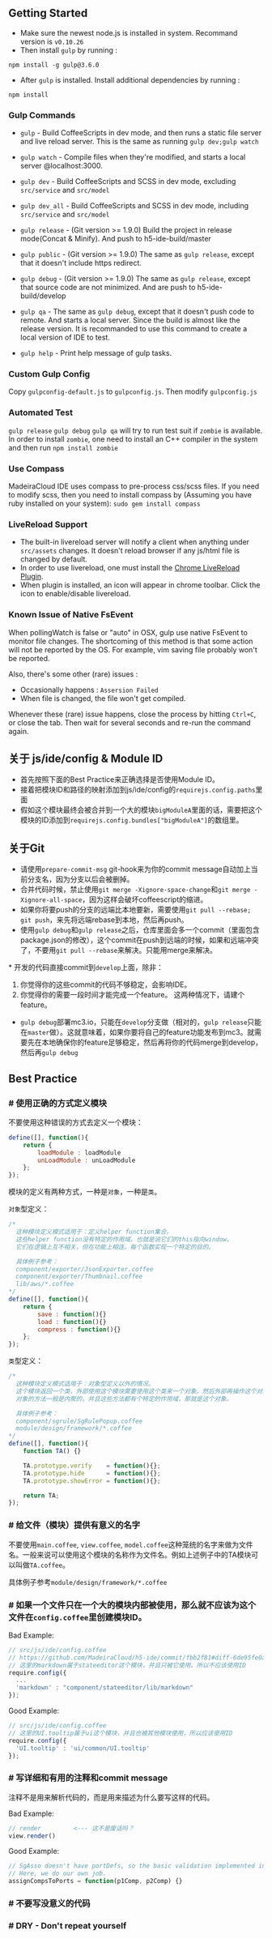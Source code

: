 ## Getting Started
* Make sure the newest node.js is installed in system. Recommand version is `v0.10.26`
* Then install `gulp` by running :
```
npm install -g gulp@3.6.0
```
* After `gulp` is installed. Install additional dependencies by running :
```
npm install
```

### Gulp Commands
* `gulp` - Build CoffeeScripts in dev mode, and then runs a static file server and live reload server. This is the same as running `gulp dev;gulp watch`
* `gulp watch` - Compile files when they're modified, and starts a local server @localhost:3000.
* `gulp dev` - Build CoffeeScripts and SCSS in dev mode, excluding `src/service` and `src/model`
* `gulp dev_all` - Build CoffeeScripts and SCSS in dev mode, including `src/service` and `src/model`

* `gulp release` - (Git version >= 1.9.0) Build the project in release mode(Concat & Minify). And push to h5-ide-build/master
* `gulp public`  - (Git version >= 1.9.0) The same as `gulp release`, except that it doesn't include https redirect.
* `gulp debug`   - (Git version >= 1.9.0) The same as `gulp release`, except that source code are not minimized. And are push to h5-ide-build/develop
* `gulp qa`      - The same as `gulp debug`, except that it doesn't push code to remote. And starts a local server. Since the build is almost like the release version. It is recommanded to use this command to create a local version of IDE to test.
* `gulp help`    - Print help message of gulp tasks.


### Custom Gulp Config
Copy `gulpconfig-default.js` to `gulpconfig.js`. Then modify `gulpconfig.js`


### Automated Test
`gulp release` `gulp debug` `gulp qa` will try to run test suit if `zombie` is available. In order to install `zombie`, one need to install an C++ compiler in the system and then run `npm install zombie`


### Use Compass
MadeiraCloud IDE uses compass to pre-process css/scss files. If you need to modify scss, then you need to install compass by (Assuming you have ruby installed on your system):
`sudo gem install compass`


### LiveReload Support
* The built-in livereload server will notify a client when anything under `src/assets` changes. It doesn't reload browser if any js/html file is changed by default.
* In order to use livereload, one must install the [Chrome LiveReload Plugin](https://chrome.google.com/webstore/detail/livereload/jnihajbhpnppcggbcgedagnkighmdlei).
* When plugin is installed, an icon will appear in chrome toolbar. Click the icon to enable/disable livereload.


### Known Issue of Native FsEvent
When pollingWatch is false or "auto" in OSX, gulp use native FsEvent to monitor file changes. The shortcoming of this method is that some action will not be reported by the OS. For example, vim saving file probably won't be reported.

Also, there's some other (rare) issues :
* Occasionally happens : `Assersion Failed`
* When file is changed, the file won't get compiled.

Whenever these (rare) issue happens, close the process by hitting `Ctrl+C`, or close the tab. Then wait for several seconds and re-run the command again.


## 关于 js/ide/config & Module ID
* 首先按照下面的Best Practice来正确选择是否使用Module ID。
* 接着把模块ID和路径的映射添加到js/ide/config的`requirejs.config.paths`里面
* 假如这个模块最终会被合并到一个大的模块`bigModuleA`里面的话，需要把这个模块的ID添加到`requirejs.config.bundles["bigModuleA"]`的数组里。

## 关于Git
* 请使用`prepare-commit-msg` git-hook来为你的commit message自动加上当前分支名，因为分支以后会被删掉。
* 合并代码时候，禁止使用`git merge -Xignore-space-change`和`git merge -Xignore-all-space`，因为这样会破坏coffeescript的缩进。
* 如果你将要push的分支的远端比本地要新，需要使用`git pull --rebase; git push`，来先将远端rebase到本地，然后再push。
* 使用`gulp debug`和`gulp release`之后，仓库里面会多一个commit（里面包含package.json的修改），这个commit在push到远端的时候，如果和远端冲突了，不要用`git pull --rebase`来解决。只能用merge来解决。

* 开发的代码直接commit到`develop`上面，除非：
1. 你觉得你的这些commit的代码不够稳定，会影响IDE。 
2. 你觉得你的需要一段时间才能完成一个feature。 这两种情况下，请建个feature。 
* `gulp debug`部署mc3.io，只能在`develop`分支做（相对的，`gulp release`只能在`master`做）。这就意味着，如果你要将自己的feature功能发布到mc3。就需要先在本地确保你的feature足够稳定，然后再将你的代码merge到develop，然后再`gulp debug`


## Best Practice
### # 使用正确的方式定义模块
不要使用这种错误的方式去定义一个模块：
```js
define([], function(){
    return {
        loadModule : loadModule
        unLoadModule : unLoadModule
    };
});
```

模块的定义有两种方式，一种是`对象`，一种是`类`。

`对象`型定义：
```js
/*
  这种模块定义模式适用于：定义helper function集合。
  这些helper function没有特定的作用域。也就是说它们的this指向window。
  它们在逻辑上互不相关，但在功能上相连。每个函数实现一个特定的目的。

  具体例子参考：
  component/exporter/JsonExporter.coffee
  component/exporter/Thumbnail.coffee
  lib/aws/*.coffee
*/
define([], function(){
    return {
        save : function(){}
        load : function(){}
        compress : function(){}
    };
});
```

`类`型定义：
```js
/*
  这种模块定义模式适用于：对象型定义以外的情况。
  这个模块返回一个类，外部使用这个模块需要使用这个类来一个对象。然后外部再操作这个对象来使用这个模块。
  对象的方法一般是内聚的，并且这些方法都有个特定的作用域，那就是这个对象。

  具体例子参考：
  component/sgrule/SgRulePopup.coffee
  module/design/framework/*.coffee
*/
define([], function(){
    function TA() {}

    TA.prototype.verify    = function(){};
    TA.prototype.hide      = function(){};
    TA.prototype.showError = function(){};

    return TA;
});
```

### # 给文件（模块）提供有意义的名字
不要使用`main.coffee`, `view.coffee`, `model.coffee`这种笼统的名字来做为文件名。一般来说可以使用这个模块的名称作为文件名。例如上述例子中的TA模块可以叫做`TA.coffee`。

具体例子参考`module/design/framework/*.coffee`


### # 如果一个文件只在一个大的模块内部被使用，那么就不应该为这个文件在`config.coffee`里创建模块ID。
Bad Example:
```js
// src/js/ide/config.coffee
// https://github.com/MadeiraCloud/h5-ide/commit/fbb2f81#diff-6de95fe0ab25276ee4f5ef715f625a04R167
// 这里的markdown属于stateeditor这个模块，并且只被它使用。所以不应该使用ID
require.config({
  ...
  'markdown' : "component/stateeditor/lib/markdown"
});
```
Good Example:
```js
// src/js/ide/config.coffee
// 这里的UI.tooltip属于ui这个模块，并且也被其他模块使用，所以应该使用ID
require.config({
  'UI.tooltip' : 'ui/common/UI.tooltip'
});
```

### # 写详细和有用的注释和commit message
注释不是用来解析代码的，而是用来描述为什么要写这样的代码。

Bad Example:
```js
// render         <--- 这不是废话吗？
view.render()
```

Good Example:
```js
// SgAsso doesn't have portDefs, so the basic validation implemented in ConnectionModel won't work.
// Here, we do our own job.
assignCompsToPorts = function(p1Comp, p2Comp) {}
```
### # 不要写没意义的代码
### # DRY - Don't repeat yourself
